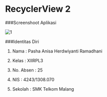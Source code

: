 # RecyclerView 2

###Screenshoot Aplikasi

![1](https://cloud.githubusercontent.com/assets/15698959/19952901/2d43581c-a19b-11e6-84aa-7f3fcb157bca.JPG)

###Identitas Diri

1. Nama : Pasha Anisa Herdwiyanti Ramadhani

2. Kelas : XIIRPL3

3. No. Absen : 25

4. NIS : 4243/1308.070

5. Sekolah : SMK Telkom Malang
